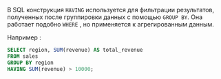 В SQL конструкция `HAVING` используется для фильтрации результатов, полученных после группировки данных с помощью `GROUP BY`. Она работает подобно `WHERE` , но применяется к агрегированным данным.

Например : 

```SQL
SELECT region, SUM(revenue) AS total_revenue
FROM sales
GROUP BY region
HAVING SUM(revenue) > 10000;
```